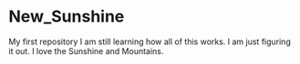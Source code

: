 # New_Sunshine
My first repository
I am still learning how all of this works. I am just figuring it out.
I love the Sunshine and Mountains.
